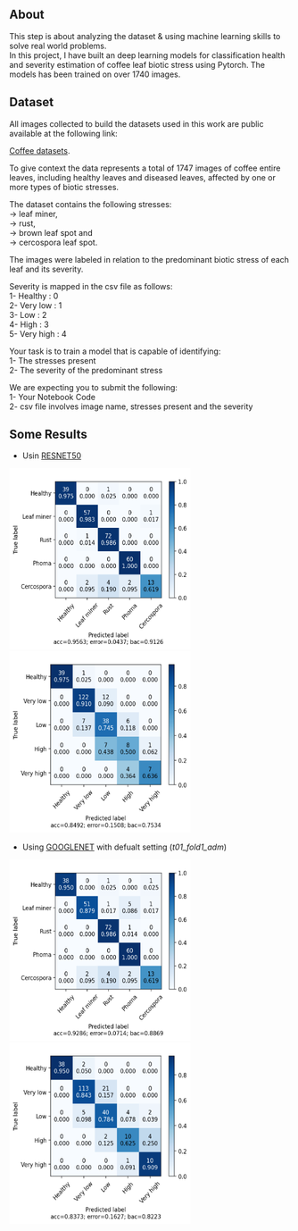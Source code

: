 ## About
This step is about analyzing the dataset & using machine learning skills to solve real world problems.
<br/>In this project, I have built an deep learning models for classification health and severity estimation of coffee leaf biotic stress using Pytorch. The models has been trained on over 1740 images.

## Dataset
All images collected to build the datasets used in this work are public available at the following link:

[Coffee datasets](https://drive.google.com/open?id=15YHebAGrx1Vhv8-naave-R5o3Uo70jsm).

To give context the data represents a total of 1747 images of coffee entire leaves, including healthy leaves and diseased leaves, affected by one or more types of biotic stresses.

The dataset contains the following stresses:
  <br/> -> leaf miner,
  <br/> -> rust,
  <br/> -> brown leaf spot and 
  <br/> -> cercospora leaf spot. 

The images were labeled in relation to the predominant biotic stress of each leaf and its severity.

Severity is mapped in the csv file as follows:
	<br/> 1- Healthy : 0
 	<br/> 2- Very low : 1
 	<br/> 3- Low : 2
 	<br/> 4- High : 3
 	<br/> 5- Very high : 4


Your task is to train a model that is capable of identifying:
	<br/> 1- The stresses present
	<br/> 2- The severity of the predominant stress
	
We are expecting you to submit the following:
	<br/> 1- Your Notebook Code
	<br/> 2- csv file involves image name, stresses present and the severity

## Some Results
* Usin [RESNET50](https://pytorch.org/vision/main/models/generated/torchvision.models.resnet50.html)

<img
	  src="https://github.com/ahmadaking/Coffee-Leaves/blob/master/results/leaf_multitask/default_dis.png"
	  alt="to edit"
	  title="RESNET50_dis"
	  style="display: inline-block; margin: 0 auto; "
	  width=325px
	  height=325px
	><img
	  src="https://github.com/ahmadaking/Coffee-Leaves/blob/master/results/leaf_multitask/default_sev.png"
	  alt="to edit"
	  title="RESNET50_sev"
	  style="display: inline-block; margin: 0 auto; "
	  width=325px
	  height=325px
	>
* Using [GOOGLENET](https://pytorch.org/hub/pytorch_vision_googlenet/) with defualt setting (*t01_fold1_adm*)

<img
	  src="https://github.com/ahmadaking/Coffee-Leaves/blob/master/results/leaf_multitask/googlenet_t01_fold1_adm_standard_dis.png"
	  alt="to edit"
	  title="standard_dis"
	  style="display: inline-block; margin: 0 auto; "
	  width=325px
	  height=325px
	><img
	  src="https://github.com/ahmadaking/Coffee-Leaves/blob/master/results/leaf_multitask/googlenet_t01_fold1_adm_standard_sev.png"
	  alt="to edit"
	  title="standard_sev"
	  style="display: inline-block; margin: 0 auto; "
	  width=325px
	  height=325px
	>

